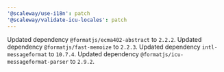 ```yaml
---
'@scaleway/use-i18n': patch
'@scaleway/validate-icu-locales': patch
---
```


Updated dependency `@formatjs/ecma402-abstract` to `2.2.2`.
Updated dependency `@formatjs/fast-memoize` to `2.2.3`.
Updated dependency `intl-messageformat` to `10.7.4`.
Updated dependency `@formatjs/icu-messageformat-parser` to `2.9.2`.
